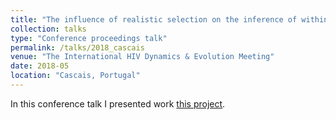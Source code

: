 ```yaml
---
title: "The influence of realistic selection on the inference of within-host HIV-1 migration rates using Discrete Trait Analysis in BEAST2"
collection: talks
type: "Conference proceedings talk"
permalink: /talks/2018_cascais
venue: "The International HIV Dynamics & Evolution Meeting"
date: 2018-05
location: "Cascais, Portugal"
---
```


In this conference talk I presented work [this project](). 
